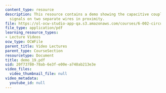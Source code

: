 ```yaml
---
content_type: resource
description: This resource contains a demo showing the capacitive coupling between
  signals on two separate wires in proximity.
file: https://ol-ocw-studio-app-qa.s3.amazonaws.com/courses/6-002-circuits-and-electronics-spring-2007/20f7378078ab6e3fe00ea748ab213e3e_demo_19.pdf
file_type: application/pdf
learning_resource_types:
- Lecture Videos
ocw_type: OCWFile
parent_title: Video Lectures
parent_type: CourseSection
resourcetype: Document
title: demo_19.pdf
uid: 20f73780-78ab-6e3f-e00e-a748ab213e3e
video_files:
  video_thumbnail_file: null
video_metadata:
  youtube_id: null
---
```

